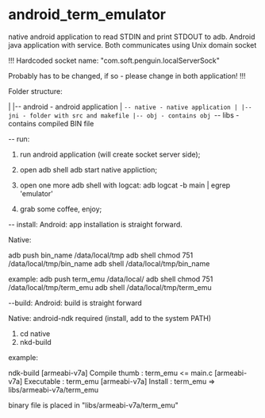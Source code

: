 # android_term_emulator

native android application to read STDIN and print STDOUT to adb. 
Android java application with service. 
Both communicates using Unix domain socket 

!!! 
Hardcoded socket name: "com.soft.penguin.localServerSock"

Probably has to be changed, if so - please change in both application!
!!!

Folder structure:

|
|-- android - android application
|
`-- native - native application
    |
    |-- jni - folder with src and makefile
    |-- obj - contains obj
    `-- libs - contains compiled BIN file

-- run:

1. run android application (will create socket server side);

2. open adb shell adb start native appliction;

3. open one more adb shell with logcat: 
adb logcat -b main | egrep 'emulator'

4. grab some coffee, enjoy;

-- install:
Android: 
app installation is straight forward.

Native:

adb push bin_name /data/local/tmp
adb shell chmod 751 /data/local/tmp/bin_name
adb shell /data/local/tmp/bin_name

example:
adb push term_emu /data/local/
adb shell chmod 751 /data/local/tmp/term_emu
adb shell /data/local/tmp/term_emu

--build:
Android: 
build is straight forward

Native:
android-ndk required (install, add to the system PATH)
1. cd native
2. nkd-build

example:

ndk-build 
[armeabi-v7a] Compile thumb  : term_emu <= main.c
[armeabi-v7a] Executable     : term_emu
[armeabi-v7a] Install        : term_emu => libs/armeabi-v7a/term_emu

binary file is placed in "libs/armeabi-v7a/term_emu"
